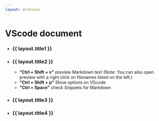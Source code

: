 ```yaml
---
layout: archives
---
```


# VScode document

- ### {{ layout.title1 }}

- ### {{ layout.title2 }}
  - **"Ctrl + Shift + v"**  preview Markdown text (Note: You can also open preview with a right click on filenames listed on the left.)  
  - **"Ctrl + Shift + p"**  Show options on VScode  
  - **"Ctrl + Space"**  check Snippets for Markdown  

- ### {{ layout.title3 }}


- ### {{ layout.title4 }}